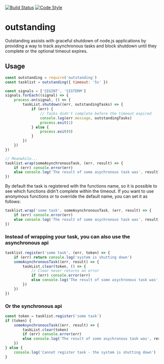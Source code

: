 [![Build Status](https://img.shields.io/travis/guidesmiths/outstanding/master.svg)](https://travis-ci.org/guidesmiths/outstanding)
[![Code Style](https://img.shields.io/badge/code%20style-imperative-brightgreen.svg)](https://github.com/guidesmiths/eslint-config-imperative)
# outstanding

Outstanding assists with graceful shutdown of node.js applications by providing a way to track asynchronous tasks and block shutdown until they complete or the optional timeout expires.

## Usage
```js
const outstanding = require('outstanding')
const tasklist = outstanding({ timeout: '5s' })

const signals = ['SIGINT', 'SIGTERM']
signals.forEach((signal) => {
    process.on(signal, () => {
        taskList.shutdown((err, outstandingTasks) => {
            if (err) {
                // Tasks didn't complete before the timeout expired
                console.log(err.message, outstandingTasks)
                process.exit(1)
            } else {
                process.exit(0)
            }
        })
    })
})

// Meanwhile...
tasklist.wrap(someAsynchronousTask, (err, result) => {
    if (err) console.error(err)
    else console.log('The result of some asychronous task was', result)
})
```
By default the task is registered with the functions name, so it is possible to see which functions didn't complete within the timeout. If you want to use anonymous functions or to override the default name, you can set it as follows:

```js
tasklist.wrap('some task', someAsynchronousTask, (err, result) => {
    if (err) console.error(err)
    else console.log('The result of some asychronous task was', result)
})
```

### Instead of wrapping your task, you can also use the asynchronous api
```js
tasklist.register('some task', (err, token) => {
    if (err) return console.log('system is shutting down')
    someAsynchronousTask((err, result) => {
        taskList.clear(token, () => {
            // Clear never returns an error
            if (err) console.error(err)
            else console.log('The result of some asychronous task was', result)
        })
    })
})
```

### Or the synchronous api
```js
const token = tasklist.register('some task')
if (token) {
    someAsynchronousTask((err, result) => {
        taskList.clear(token)
        if (err) console.error(err)
        else console.log('The result of some asychronous task was', result)
    })
} else {
    console.log('Cannot register task - the system is shutting down')
}
```


